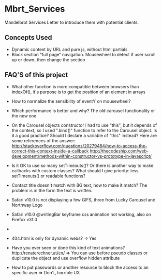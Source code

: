 # Mbrt_Services
Mandelbrot Services Letter to introduce them with potential clients.



## Concepts Used
* Dynamic content by URL and pure js, without html partials
* Block section "full page" navigation. Mousewheel to detect if user scroll up or down, then change the section



## FAQ'S of this project
* What other function is more compatible between browsers than indexOf(), it's purpose is to get the position of an element in arrays

* How to normalize the sensibility of eventY on mousewheel?

* Which performance is better and why? The old carousel functionality or the new one

* On the Carousel objects constructor I had to use "this", but it depends of the context, so I used ".bind()" function to refer to the Carousel object. Is it a good practice? Should I declare a variable of "this" instead? Here are some references of the answer:
http://stackoverflow.com/questions/20279484/how-to-access-the-correct-this-context-inside-a-callback
http://thecodeship.com/web-development/methods-within-constructor-vs-prototype-in-javascript/

* Is it OK to use so many setTimeouts()? Or there is another way to make callbacks with custom classes? What should I give priority: less setTimeouts() or readable functions?

* Contact title doesn't match with BG text, how to make it match? The problem is in the form the text is written.

* Safari v10.0 is not displaying a few GIFS, three from Lucky Carousel and Northway Logo

* Safari v10.0 @writingBar keyframe css animation not working, also on Firefox v31.0

* <!--[if !IE]> which are the conditional detectors for other browsers versions like Chrome or Safari



## Answered FAQ'S of this project
* How to order smooth and clean JS files
=> Using Gulp to compile all files in one

* How to use jquery ready properly
=> Use it once, or don't use it

* How to split scss files to make it more readable and preserve only one css final file
=> Did it right, use folders and '_first' names to include them on one file

* When you load the page in any section except index, are the right nav bars fade in animation showing smoothly?
=> Yes, the problem was your computer performance

* What are the dangers on using document.onload js function to run the js files
=> document.onload() triggers after all the elements (HTML, CSS, JS, IMG, etc) have been downloaded, document.ready() is recommended to trigger functions after the JS has been downloaded

* How to make a smooth loader
=> Again, the problem was your computer performance

* What are the conditionals to hide the page for IE explorer non compatible versions
=> <!--[if lt IE 8]> <![endif]-->

* 404.html is only for dynamic webs?
=> Yes

* Have you ever seen or done this kind of text animations? http://renaterechner.at/en/
=> You can use before pseudo classes or duplicate the object and use overflow hidden attribute

* How to put passwords or another resource to block the access to an specific user
=> Don't, horrible UX
